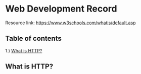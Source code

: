 # Web Development Record
Resource link: https://www.w3schools.com/whatis/default.asp

## Table of contents
1.) [What is HTTP?](##http)



## <a name="http"> What is HTTP? </a>
